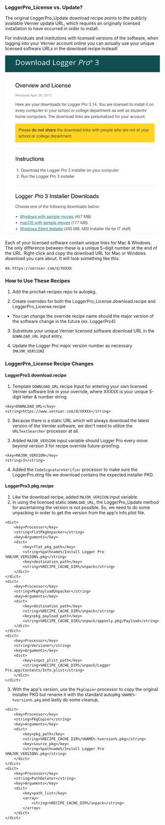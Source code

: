### LoggerPro_License vs. Update?

The original LoggerPro_Update download recipe points to the publicly available Vernier update URL, which requires an originally licensed installation to have occurred in order to install.

For individuals and institutions with licensed versions of the software, when logging into your Vernier account online you can actually use your unique licensed software URLs in the download recipe instead!

![screenshot](https://github.com/apizz/prochat-recipes/blob/master/LoggerPro_License/LoggerPro_License_Page.png)

Each of your licensed software contain unique links for Mac & Windows.  The only difference between these is a unique 5-digit number at the end of the URL. Right-click and copy the download URL for Mac or Windows download you care about. It will look something like this:

ex. `https://vernier.com/d/XXXXX`

### How to Use These Recipes

1. Add the prochat-recipes repo to autopkg.

2. Create overrides for both the LoggerPro_License.download.recipe and LoggerPro_License.recipe
- You can change the override recipe name should the major version of the software change in the future (ex. LoggerPro4)

3. Substitute your unique Vernier licensed software download URL in the `DOWNLOAD_URL` input entry

4. Update the Logger Pro major version number as necessary (`MAJOR_VERSION`)

### LoggerPro_License Recipe Changes

#### LoggerPro3.download.recipe

1. Template `DOWNLOAD_URL` recipe Input for entering your own licensed Vernier software link in your override, where XXXXX is your unique 5-digit letter & number string.
```
<key>DOWNLOAD_URL</key>
<string>https://www.vernier.com/d/XXXXX</string>
```
2. Because there is a static URL which will always download the latest version of the Vernier software, we don't need to utilize the `URLTextSearcher` processor at all.

3. Added `MAJOR_VERSION` input variable should Logger Pro every move beyond version 3 for recipe override future-proofing.
```
<key>MAJOR_VERSION</key>
<string>3</string>
```
4. Added the `CodeSignatureVerifier` processor to make sure the LoggerPro.dmg file we download contains the expected installer PKG.

#### LoggerPro3.pkg.recipe

1. Like the download recipe, added `MAJOR_VERSION` input variable.
2. In using the licensed static `DOWNLOAD_URL`, the LoggerPro_Update method for ascertaining the version is not possible. So, we need to do some unpacking in order to get the version from the app's Info.plist file.
```
<dict>
	<key>Processor</key>
	<string>FlatPkgUnpacker</string>
	<key>Arguments</key>
	<dict>
		<key>flat_pkg_path</key>
		<string>%pathname%/Install Logger Pro %MAJOR_VERSION%.pkg</string>
		<key>destination_path</key>
		<string>%RECIPE_CACHE_DIR%/unpack</string>
	</dict>
</dict>
<dict>
	<key>Processor</key>
	<string>PkgPayloadUnpacker</string>
	<key>Arguments</key>
	<dict>
		<key>destination_path</key>
		<string>%RECIPE_CACHE_DIR%/unpack</string>
		<key>pkg_payload_path</key>
		<string>%RECIPE_CACHE_DIR%/unpack/apponly.pkg/Payload</string>
	</dict>
</dict>
<dict>
	<key>Processor</key>
	<string>Versioner</string>
	<key>Arguments</key>
	<dict>
		<key>input_plist_path</key>
		<string>%RECIPE_CACHE_DIR%/unpack/Logger Pro.app/Contents/Info.plist</string>
	</dict>
</dict>
```
3. With the app's version, use the `PkgCopier` processor to copy the original installer PKG but rename it with the standard autopkg `%NAME%-%version%.pkg` and lastly do some cleanup.
```
<dict>
	<key>Processor</key>
	<string>PkgCopier</string>
	<key>Arguments</key>
	<dict>
		<key>pkg_path</key>
		<string>%RECIPE_CACHE_DIR%/%NAME%-%version%.pkg</string>
		<key>source_pkg</key>
		<string>%pathname%/Install Logger Pro %MAJOR_VERSION%.pkg</string>
	</dict>
</dict>
<dict>
	<key>Processor</key>
	<string>PathDeleter</string>
	<key>Arguments</key>
	<dict>
		<key>path_list</key>
		<array>
			<string>%RECIPE_CACHE_DIR%/unpack</string>
		</array>
	</dict>
</dict> 
```
